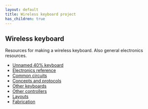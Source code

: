 ```yaml
---
layout: default
title: Wireless keyboard project
has_children: true
---
```


## Wireless keyboard

Resources for making a wireless keyboard.
Also general electronics resources.

- [Unnamed 40% keyboard](60_case_keyboard/README.md)
- [Electronics reference](electronics/electronics.md)
- [Common circuits](electronics/common_circuits.md)
- [Concepts and protocols](electronics/protocols.md)
- [Other keyboards](other_builds/other_keyboards.md)
- [Other controllers](other_builds/other_controllers.md)
- [Layouts](other_builds/other_layouts.md)
- [Fabrication](fabrication/fabrication.md)